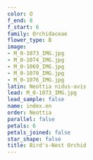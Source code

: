 ```yaml
---
color: O
f_end: 8
f_start: 6
family: Orchidaceae
flower_type: B
image:
- M_0-1073_IMG.jpg
- M_0-1074_IMG.jpg
- M_0-1069_IMG.jpg
- M_0-1070_IMG.jpg
- M_0-1076_IMG.jpg
latin: Neottia nidus-avis
lead: M_0-1073_IMG.jpg
lead_sample: false
name: index.en
order: Neottia
parallel: false
petals: 6
petals_joined: false
star_shape: false
title: Bird's-Nest Orchid
---
```

